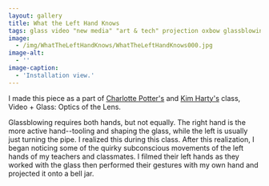 ```yaml
---
layout: gallery
title: What the Left Hand Knows
tags: glass video "new media" "art & tech" projection oxbow glassblowing 2014
image: 
  - /img/WhatTheLeftHandKnows/WhatTheLeftHandKnows000.jpg
image-alt:
  - ''
image-caption:
  - 'Installation view.'
---
```


I made this piece as a part of [Charlotte Potter's](http://charlottepotter.com) and [Kim Harty's](http://kimharty.com) class, Video + Glass: Optics of the Lens.

Glassblowing requires both hands, but not equally.  The right hand is the more active hand--tooling and shaping the glass, while the left is usually just turning the pipe.  I realized this during this class.  After this realization, I began noticing some of the quirky subconscious movements of the left hands of my teachers and classmates. I filmed their left hands as they worked with the glass then performed their gestures with my own hand and projected it onto a bell jar.